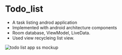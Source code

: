 # Todo_list
- A task listing androd application 
- Implemented with android architecture components
- Room database, ViewModel, LiveData. 
- Used view recycleing list view.

![todo list app ss mockup](https://user-images.githubusercontent.com/55508033/209864743-83f81c0b-a963-4520-852b-ff6e94981e92.jpg)

